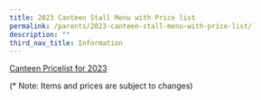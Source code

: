 ```yaml
---
title: 2023 Canteen Stall Menu with Price list
permalink: /parents/2023-canteen-stall-menu-with-price-list/
description: ""
third_nav_title: Information
---
```



[Canteen Pricelist for 2023](/files/Canteen%20menu%202023%20updated%2029%20Dec%202022.pdf)

(* Note: Items and prices are subject to changes)